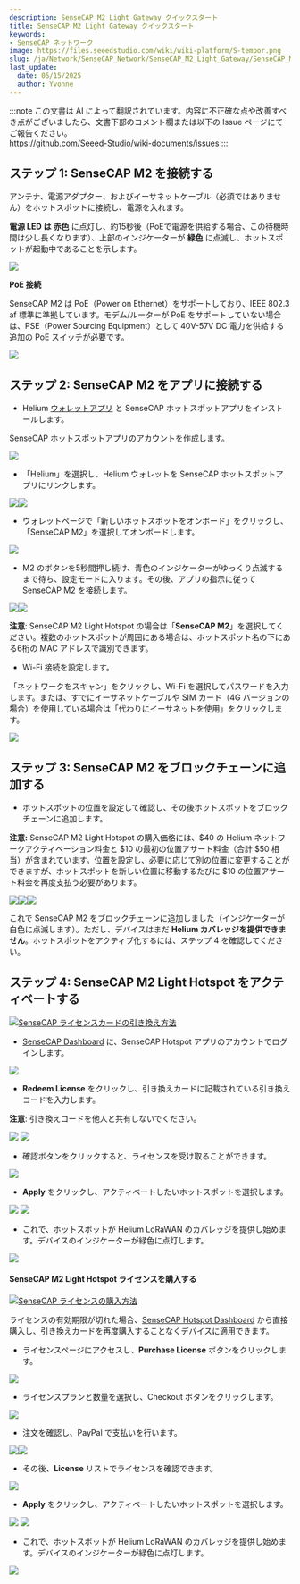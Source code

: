 ```yaml
---
description: SenseCAP M2 Light Gateway クイックスタート
title: SenseCAP M2 Light Gateway クイックスタート
keywords:
- SenseCAP ネットワーク
image: https://files.seeedstudio.com/wiki/wiki-platform/S-tempor.png
slug: /ja/Network/SenseCAP_Network/SenseCAP_M2_Light_Gateway/SenseCAP_M2_Light_Gateway_Quick_Start
last_update:
  date: 05/15/2025
  author: Yvonne
---
```

:::note
この文書は AI によって翻訳されています。内容に不正確な点や改善すべき点がございましたら、文書下部のコメント欄または以下の Issue ページにてご報告ください。  
https://github.com/Seeed-Studio/wiki-documents/issues
:::

## **ステップ 1: SenseCAP M2 を接続する**
アンテナ、電源アダプター、およびイーサネットケーブル（必須ではありません）をホットスポットに接続し、電源を入れます。

**電源 LED は** **赤色** に点灯し、約15秒後（PoEで電源を供給する場合、この待機時間は少し長くなります）、上部のインジケーターが **緑色** に点滅し、ホットスポットが起動中であることを示します。

![](https://files.seeedstudio.com/wiki/wiki-platform/sensor_network/M2_Light_Hotspot/image1.png)


**PoE 接続**

SenseCAP M2 は PoE（Power on Ethernet）をサポートしており、IEEE 802.3 af 標準に準拠しています。モデム/ルーターが PoE をサポートしていない場合は、PSE（Power Sourcing Equipment）として 40V-57V DC 電力を供給する追加の PoE スイッチが必要です。

![](https://files.seeedstudio.com/wiki/wiki-platform/sensor_network/M2_Light_Hotspot/image2.png)


## **ステップ 2: SenseCAP M2 をアプリに接続する**
- Helium [ウォレットアプリ](https://docs.helium.com/wallets/helium-wallet-app) と SenseCAP ホットスポットアプリをインストールします。

SenseCAP ホットスポットアプリのアカウントを作成します。

![](https://files.seeedstudio.com/wiki/wiki-platform/sensor_network/M2_Light_Hotspot/image3.png)

- 「Helium」を選択し、Helium ウォレットを SenseCAP ホットスポットアプリにリンクします。

![](https://files.seeedstudio.com/wiki/wiki-platform/sensor_network/M2_Light_Hotspot/image4.png)![](https://files.seeedstudio.com/wiki/wiki-platform/sensor_network/M2_Light_Hotspot/image5.png)


- ウォレットページで「新しいホットスポットをオンボード」をクリックし、「SenseCAP M2」を選択してオンボードします。

![](https://files.seeedstudio.com/wiki/wiki-platform/sensor_network/M2_Light_Hotspot/image6.png)

- M2 のボタンを5秒間押し続け、青色のインジケーターがゆっくり点滅するまで待ち、設定モードに入ります。その後、アプリの指示に従って SenseCAP M2 を接続します。

![](https://files.seeedstudio.com/wiki/wiki-platform/sensor_network/M2_Light_Hotspot/image7.png)![](https://files.seeedstudio.com/wiki/wiki-platform/sensor_network/M2_Light_Hotspot/image8.png)


**注意**: SenseCAP M2 Light Hotspot の場合は「**SenseCAP M2**」を選択してください。複数のホットスポットが周囲にある場合は、ホットスポット名の下にある6桁の MAC アドレスで識別できます。

- Wi-Fi 接続を設定します。

「ネットワークをスキャン」をクリックし、Wi-Fi を選択してパスワードを入力します。または、すでにイーサネットケーブルや SIM カード（4G バージョンの場合）を使用している場合は「代わりにイーサネットを使用」をクリックします。

![](https://files.seeedstudio.com/wiki/wiki-platform/sensor_network/M2_Light_Hotspot/image9.png)

## **ステップ 3: SenseCAP M2 をブロックチェーンに追加する**
- ホットスポットの位置を設定して確認し、その後ホットスポットをブロックチェーンに追加します。

**注意:** SenseCAP M2 Light Hotspot の購入価格には、\$40 の Helium ネットワークアクティベーション料金と \$10 の最初の位置アサート料金（合計 \$50 相当）が含まれています。位置を設定し、必要に応じて別の位置に変更することができますが、ホットスポットを新しい位置に移動するたびに \$10 の位置アサート料金を再度支払う必要があります。

![](https://files.seeedstudio.com/wiki/wiki-platform/sensor_network/M2_Light_Hotspot/image10.png)![](https://files.seeedstudio.com/wiki/wiki-platform/sensor_network/M2_Light_Hotspot/image11.png)![](https://files.seeedstudio.com/wiki/wiki-platform/sensor_network/M2_Light_Hotspot/image12.png)



これで SenseCAP M2 をブロックチェーンに追加しました（インジケーターが白色に点滅します）。ただし、デバイスはまだ **Helium カバレッジを提供できません**。ホットスポットをアクティブ化するには、ステップ 4 を確認してください。

## **ステップ 4: SenseCAP M2 Light Hotspot をアクティベートする**

[![SenseCAP ライセンスカードの引き換え方法](https://files.seeedstudio.com/wiki/wiki-platform/sensor_network/M2_Light_Hotspot/redeem.png)](https://www.youtube.com/watch?v=D59QTtMUKdM)

- [SenseCAP Dashboard](https://status.sensecapmx.cloud/#/login?redirect=/dashboard) に、SenseCAP Hotspot アプリのアカウントでログインします。

![](https://files.seeedstudio.com/wiki/wiki-platform/sensor_network/M2_Light_Hotspot/image13.png)

- **Redeem License** をクリックし、引き換えカードに記載されている引き換えコードを入力します。

**注意**: 引き換えコードを他人と共有しないでください。

![](https://files.seeedstudio.com/wiki/wiki-platform/sensor_network/M2_Light_Hotspot/image14.png)
![](https://files.seeedstudio.com/wiki/wiki-platform/sensor_network/M2_Light_Hotspot/image15.png)

- 確認ボタンをクリックすると、ライセンスを受け取ることができます。

![](https://files.seeedstudio.com/wiki/wiki-platform/sensor_network/M2_Light_Hotspot/image16.png)

- **Apply** をクリックし、アクティベートしたいホットスポットを選択します。

![](https://files.seeedstudio.com/wiki/wiki-platform/sensor_network/M2_Light_Hotspot/image17.png) ![](https://files.seeedstudio.com/wiki/wiki-platform/sensor_network/M2_Light_Hotspot/image18.png)

- これで、ホットスポットが Helium LoRaWAN のカバレッジを提供し始めます。デバイスのインジケーターが緑色に点灯します。

![](https://files.seeedstudio.com/wiki/wiki-platform/sensor_network/M2_Light_Hotspot/image19.png)

#### **SenseCAP M2 Light Hotspot ライセンスを購入する**

[![SenseCAP ライセンスの購入方法](https://files.seeedstudio.com/wiki/wiki-platform/sensor_network/M2_Light_Hotspot/purchase.png)](https://youtu.be/efkWlmRGWmU)

ライセンスの有効期限が切れた場合、[SenseCAP Hotspot Dashboard](https://status.sensecapmx.cloud/#/login?redirect=/dashboard) から直接購入し、引き換えカードを再度購入することなくデバイスに適用できます。

- ライセンスページにアクセスし、**Purchase License** ボタンをクリックします。

![](https://files.seeedstudio.com/wiki/wiki-platform/sensor_network/M2_Light_Hotspot/image20.png)

- ライセンスプランと数量を選択し、Checkout ボタンをクリックします。

![](https://files.seeedstudio.com/wiki/wiki-platform/sensor_network/M2_Light_Hotspot/image21.png)

- 注文を確認し、PayPal で支払いを行います。

![](https://files.seeedstudio.com/wiki/wiki-platform/sensor_network/M2_Light_Hotspot/image22.png)![](https://files.seeedstudio.com/wiki/wiki-platform/sensor_network/M2_Light_Hotspot/image23.png)

- その後、**License** リストでライセンスを確認できます。

![](https://files.seeedstudio.com/wiki/wiki-platform/sensor_network/M2_Light_Hotspot/image24.png)

- **Apply** をクリックし、アクティベートしたいホットスポットを選択します。

![](https://files.seeedstudio.com/wiki/wiki-platform/sensor_network/M2_Light_Hotspot/image25.png)
![](https://files.seeedstudio.com/wiki/wiki-platform/sensor_network/M2_Light_Hotspot/image26.png)

- これで、ホットスポットが Helium LoRaWAN のカバレッジを提供し始めます。デバイスのインジケーターが緑色に点灯します。

![](https://files.seeedstudio.com/wiki/wiki-platform/sensor_network/M2_Light_Hotspot/image27.png)